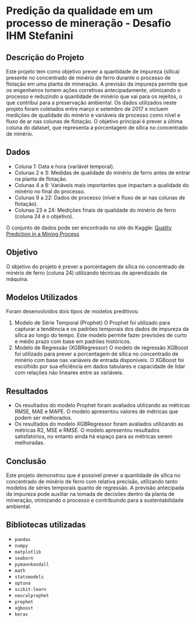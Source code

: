 # Predição da qualidade em um processo de mineração - Desafio IHM Stefanini

## Descrição do Projeto
Este projeto tem como objetivo prever a quantidade de impureza (sílica) presente no concentrado de minério de ferro durante o processo de flotação em uma planta de mineração. A previsão da impureza permite que os engenheiros tomem ações corretivas antecipadamente, otimizando o processo e reduzindo a quantidade de minério que vai para os rejeitos, o que contribui para a preservação ambiental.
Os dados utilizados neste projeto foram coletados entre março e setembro de 2017 e incluem medições de qualidade do minério e variáveis de processo como nível e fluxo de ar nas colunas de flotação. O objetivo principal é prever a última coluna do dataset, que representa a porcentagem de sílica no concentrado de minério.

## Dados
- Coluna 1: Data e hora (variável temporal).
- Colunas 2 e 3: Medidas de qualidade do minério de ferro antes de entrar na planta de flotação.
- Colunas 4 a 8: Variáveis mais importantes que impactam a qualidade do minério no final do processo.
- Colunas 9 a 22: Dados de processo (nível e fluxo de ar nas colunas de flotação).
- Colunas 23 e 24: Medições finais de qualidade do minério de ferro (coluna 24 é o objetivo).

O conjunto de dados pode ser encontrado no site do Kaggle: [Quality Prediction in a Mining Process](https://www.kaggle.com/datasets/edumagalhaes/quality-prediction-in-a-mining-process)

## Objetivo
O objetivo do projeto é prever a porcentagem de sílica no concentrado de minério de ferro (coluna 24) utilizando técnicas de aprendizado de máquina.

## Modelos Utilizados
Foram desenvolvidos dois tipos de modelos preditivos:
1. Modelo de Série Temporal (Prophet)
   O Prophet foi utilizado para capturar a tendência e os padrões temporais dos dados de impureza da sílica ao longo do tempo. Este modelo permite fazer previsões de curto e médio prazo com base em padrões históricos.
2. Modelo de Regressão (XGBRegressor)
   O modelo de regressão XGBoost foi utilizado para prever a porcentagem de sílica no concentrado de minério com base nas variáveis de entrada disponíveis. O XGBoost foi escolhido por sua eficiência em dados tabulares e capacidade de lidar com relações não lineares entre as variáveis.

## Resultados
- Os resultados do modelo Prophet foram avaliados utilizando as métricas RMSE, MAE e MAPE. O modelo apresentou valores de métricas que podem ser melhorados.
- Os resultados do modelo XGBRegressor foram avaliados utilizando as métricas R2, MSE e RMSE. O modelo apresentou resultados satisfatórios, no entanto ainda há espaço para as métricas serem melhoradas.

## Conclusão
Este projeto demonstrou que é possível prever a quantidade de sílica no concentrado de minério de ferro com relativa precisão, utilizando tanto modelos de séries temporais quanto de regressão. A previsão antecipada da impureza pode auxiliar na tomada de decisões dentro da planta de mineração, otimizando o processo e contribuindo para a sustentabilidade ambiental.

## Bibliotecas utilizadas
- `pandas`
- `numpy`
- `matplotlib`
- `seaborn`
- `pymannkendall`
- `math`
- `statsmodels`
- `optuna`
- `scikit-learn`
- `neuralprophet`
- `prophet`
- `xgboost`
- `keras`


